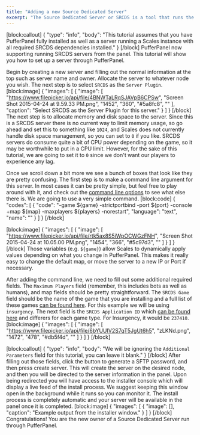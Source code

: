 ```yaml
---
title: "Adding a new Source Dedicated Server"
excerpt: "The Source Dedicated Server or SRCDS is a tool that runs the server component of a Source game without the client component. In other words, it simulates the game without drawing it. SRCDS is chiefly used by server providers who want to serve up as many games from the same computer as they can."
---
```

[block:callout]
{
  "type": "info",
  "body": "This tutorial assumes that you have PufferPanel fully installed as well as a server running a Scales instance with all required SRCDS dependencies installed."
}
[/block]
PufferPanel now supporting running SRCDS servers from the panel. This tutorial will show you how to set up a server through PufferPanel.

Begin by creating a new server and filling out the normal information at the top such as server name and owner. Allocate the server to whatever node you wish. The next step is to select `SRCDS` as the `Server Plugin`.
[block:image]
{
  "images": [
    {
      "image": [
        "https://www.filepicker.io/api/file/4BNWTaLRqSJAVpB6CPSw",
        "Screen Shot 2015-04-24 at 9.59.33 PM.png",
        "1452",
        "360",
        "#5a8fc8",
        ""
      ],
      "caption": "Select SRCDS as the Server Plugin for this server."
    }
  ]
}
[/block]
The next step is to allocate memory and disk space to the server. Since this is a SRCDS server there is no current way to limit memory usage, so go ahead and set this to something like `1024`, and Scales does not currently handle disk space management, so you can set to  `0` if you like. SRCDS servers do consume quite a bit of CPU power depending on the game, so it may be worthwhile to put in a CPU limit. However, for the sake of this tutorial, we are going to set it to `0` since we don't want our players to experience any lag.

Once we scroll down a bit more we see a bunch of boxes that look like they are pretty confusing. The first step is to make a command line argument for this server. In most cases it can be pretty simple, but feel free to play around with it, and check out the [command line options](https://developer.valvesoftware.com/wiki/Command_Line_Options) to see what else there is. We are going to use a very simple command.
[block:code]
{
  "codes": [
    {
      "code": "-game ${game} -strictportbind -port ${port} -console +map ${map} -maxplayers ${players} -norestart",
      "language": "text",
      "name": ""
    }
  ]
}
[/block]

[block:image]
{
  "images": [
    {
      "image": [
        "https://www.filepicker.io/api/file/rtk5ax8S5iWpOCWGzFNH",
        "Screen Shot 2015-04-24 at 10.05.00 PM.png",
        "1454",
        "366",
        "#5c97d3",
        ""
      ]
    }
  ]
}
[/block]
Those variables (e.g. `${game}`) allow Scales to dynamically apply values depending on what you change in PufferPanel. This makes it really easy to change the default map, or move the server to a new IP or Port if necessary.

After adding the command line, we need to fill out some additional required fields. The `Maximum Players` field (remember, this includes bots as well as humans), and map fields should be pretty straightforward. The `SRCDS Game` field should be the name of the game that you are installing and a full list of these games [can be found here](http://forums.srcds.com/viewtopic/12473). For this example we will be using `insurgency`. The next field is the `SRCDS Application ID` which [can be found here](https://developer.valvesoftware.com/wiki/Dedicated_Servers_List) and differers for each game type. For Insurgency, it would be `237410`.
[block:image]
{
  "images": [
    {
      "image": [
        "https://www.filepicker.io/api/file/6bYUUIV2S7qT5JgUt6h5",
        "zLKNd.png",
        "1472",
        "478",
        "#db5f4d",
        ""
      ]
    }
  ]
}
[/block]

[block:callout]
{
  "type": "info",
  "body": "We will be ignoring the `Additional Parameters` field for this tutorial, you can leave it blank."
}
[/block]
After filling out those fields, click the button to generate a SFTP password, and then press create server. This will create the server on the desired node, and then you will be directed to the server information in the panel. Upon being redirected you will have access to the installer console which will display a live feed of the install process. We suggest keeping this window open in the background while it runs so you can monitor it. The install process is completely automatic and your server will be available in the panel once it is completed.
[block:image]
{
  "images": [
    {
      "image": [],
      "caption": "Example output from the installer window."
    }
  ]
}
[/block]
Congratulations! You are the new owner of a Source Dedicated Server run through PufferPanel.